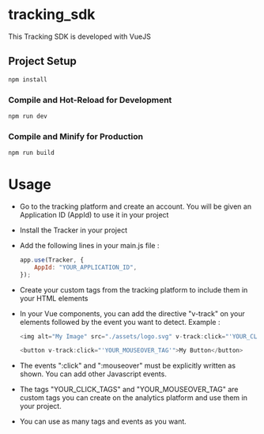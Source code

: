 # tracking_sdk

This Tracking SDK is developed with VueJS

## Project Setup

```sh
npm install
```

### Compile and Hot-Reload for Development

```sh
npm run dev
```

### Compile and Minify for Production

```sh
npm run build
```

# Usage

- Go to the tracking platform and create an account. You will be given an Application ID (AppId) to use it in your project
- Install the Tracker in your project
- Add the following lines in your main.js file :
    ```js
    app.use(Tracker, {
        AppId: "YOUR_APPLICATION_ID",
    });
    ```

- Create your custom tags from the tracking platform to include them in your HTML elements
- In your Vue components, you can add the directive "v-track" on your elements followed by the event you want to detect. Example :
    ```js
  <img alt="My Image" src="./assets/logo.svg" v-track:click="'YOUR_CLICK_TAGS'"/>
  
  <button v-track:click="'YOUR_MOUSEOVER_TAG'">My Button</button>
    ```

- The events ":click" and ":mouseover" must be explicitly written as shown. You can add other Javascript events.
- The tags "YOUR_CLICK_TAGS" and "YOUR_MOUSEOVER_TAG" are custom tags you can create on the analytics platform and use them in your project.
- You can use as many tags and events as you want.